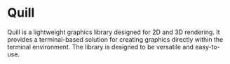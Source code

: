 # Quill

Quill is a lightweight graphics library designed for 2D and 3D rendering. It provides a terminal-based solution for creating graphics directly within the terminal environment. The library is designed to be versatile and easy-to-use.
